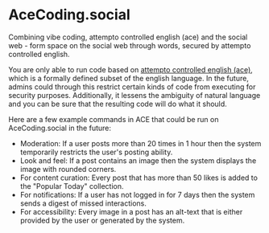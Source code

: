 # AceCoding.social

Combining vibe coding, attempto controlled english (ace) and the social web - form space on the social web through words, secured by attempto controlled english.

You are only able to run code based on [attempto controlled english (ace)](https://en.wikipedia.org/wiki/Attempto_Controlled_English), which is a formally defined subset of the english language.
In the future, admins could through this restrict certain kinds of code from executing for security purposes.
Additionally, it lessens the ambiguity of natural language and you can be sure that the resulting code will do what it should.

Here are a few example commands in ACE that could be run on AceCoding.social in the future:

- Moderation: If a user posts more than 20 times in 1 hour then the system temporarily restricts the user's posting ability.
- Look and feel: If a post contains an image then the system displays the image with rounded corners.
- For content curation: Every post that has more than 50 likes is added to the "Popular Today" collection.
- For notifications: If a user has not logged in for 7 days then the system sends a digest of missed interactions.
- For accessibility: Every image in a post has an alt-text that is either provided by the user or generated by the system.
